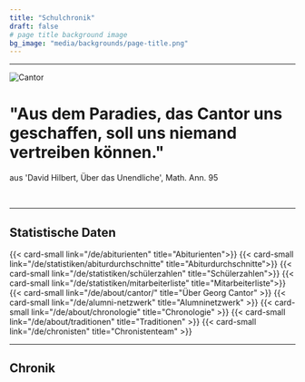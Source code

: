 ```yaml
---
title: "Schulchronik"
draft: false
# page title background image
bg_image: "media/backgrounds/page-title.png"
---
```

---
![Cantor](/media/schulchronik/cantor1.jpg)

# "Aus dem Paradies, das Cantor uns geschaffen, soll uns niemand vertreiben können."
aus 'David Hilbert, Über das Unendliche', Math. Ann. 95</p><br>

---

## Statistische Daten

<div class="row mb-5">
    {{< card-small link="/de/abiturienten" title="Abiturienten">}}
    {{< card-small link="/de/statistiken/abiturdurchschnitte" title="Abiturdurchschnitte">}}
    {{< card-small link="/de/statistiken/schülerzahlen" title="Schülerzahlen">}}
    {{< card-small link="/de/statistiken/mitarbeiterliste" title="Mitarbeiterliste">}}
    {{< card-small link="/de/about/cantor/" title="Über Georg Cantor" >}}
    {{< card-small link="/de/alumni-netzwerk" title="Alumninetzwerk" >}}
    {{< card-small link="/de/about/chronologie" title="Chronologie" >}}
    {{< card-small link="/de/about/traditionen" title="Traditionen" >}}
    {{< card-small link="/de/chronisten" title="Chronistenteam" >}}
</div>

---


## Chronik
